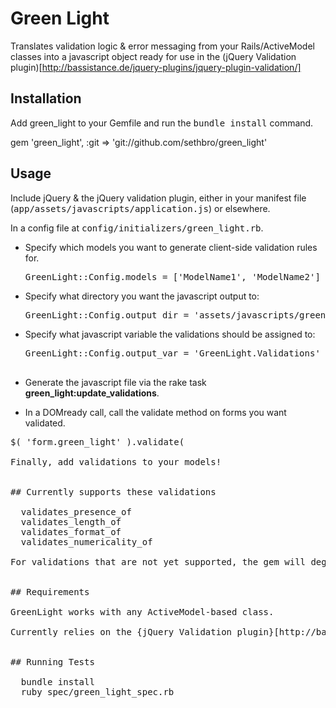 # Green Light

Translates validation logic & error messaging from your Rails/ActiveModel classes into a javascript object ready for use in the (jQuery Validation plugin)[http://bassistance.de/jquery-plugins/jquery-plugin-validation/]


## Installation

Add green_light to your Gemfile and run the <tt>bundle install</tt> command.

  gem 'green_light', :git => 'git://github.com/sethbro/green_light'


## Usage

Include jQuery & the jQuery validation plugin, either in your manifest file (<tt>app/assets/javascripts/application.js</tt>) or elsewhere.

In a config file at <tt>config/initializers/green_light.rb</tt>.
* Specify which models you want to generate client-side validation rules for.
  <pre>GreenLight::Config.models = ['ModelName1', 'ModelName2']</pre>

* Specify what directory you want the javascript output to:
  <pre>GreenLight::Config.output_dir = 'assets/javascripts/green_light/validations'</pre>

* Specify what javascript variable the validations should be assigned to:
  <pre>GreenLight::Config.output_var = 'GreenLight.Validations'

* Generate the javascript file via the rake task <b>green_light:update_validations</b>.

* In a DOMready call, call the validate method on forms you want validated.
<pre>$( 'form.green_light' ).validate(

Finally, add validations to your models!


## Currently supports these validations

  validates_presence_of
  validates_length_of
  validates_format_of
  validates_numericality_of

For validations that are not yet supported, the gem will degrade gracefully to the standard Rails server-side validation.


## Requirements

GreenLight works with any ActiveModel-based class.

Currently relies on the {jQuery Validation plugin}[http://bassistance.de/jquery-plugins/jquery-plugin-validation/]. This obviously means you need jQuery as well.


## Running Tests

  bundle install
  ruby spec/green_light_spec.rb
